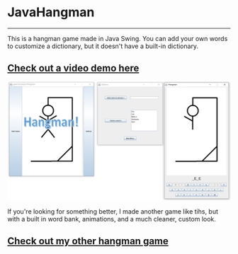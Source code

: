 # JavaHangman

---

This is a hangman game made in Java Swing. You can add your own words to customize a dictionary, but it doesn't have a built-in dictionary.

## [Check out a video demo here](https://youtu.be/qWjqH5Rutcg)


![](hangmanDemo.png)


If you're looking for something better, I made another game like tihs, but with a built in word bank, animations, and a much cleaner, custom look.

## [Check out my other hangman game](https://github.com/geektechniquestudios/JavaFXHangman)
